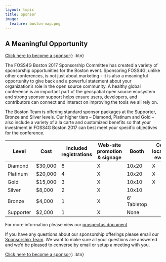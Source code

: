 ```yaml
---
layout: topic
title: Sponsor
image:
  feature: boston-map.png
---
```

## A Meaningful Opportunity
[Click here to become a sponsor](http://www.cvent.com/d/pvqgr8/4W){: .btn}

The FOSS4G Boston 2017 Sponsorship Committee has created a variety of sponsorship opportunities for the Boston event. Sponsoring FOSS4G, unlike other conferences, is not just about marketing - it is also a meaningful opportunity to give back and a powerful statement about your organization’s role in the open source community. A healthy global conference is an important part of the geospatial open source ecosystem and strong sponsor support helps ensure users, developers, and contributors can connect and interact on improving the tools we all rely on.

The Boston Team is offering standard sponsor packages at the Supporter, Bronze and Silver levels. Our higher tiers – Diamond, Platinum and Gold – also include a variety of à la carte and customized benefits so that your investment in FOSS4G Boston 2017 can best meet your specific objectives for the conference. 

| Level | Cost | Included registrations | Web-site promotion & signage | Booth | Co-located event| Named meal | Named social | T-shirt sleeve |
| --- | --- | --- | --- | --- | --- | --- | --- | --- |
| Diamond | $30,000 | 6 | X | 10x20 | X | X | X | X |
| Platinum | $20,000 | 4 | X | 10x20 | X | X | X | |
| Gold | $15,000 | 3 | X | 10x10 | X | X | |  |
| Silver | $8,000 | 2 | X | 10x10 |  |  |  |  |
| Bronze | $4,000 | 1 | X | 6' Tabletop |  |  |  |  |
| Supporter | $2,000 | 1 | X | None |  |  |  |  |


For more information please view our [prospectus document](SponsorshipProspectus.pdf)

If you have any questions about our sponsorship offerings please email our [Sponsorship Team](mailto:foss4g2017@gmail.com). We  want to make sure all your questions are answered and we’d be pleased to converse by email or setup a meeting with you.

[Click here to become a sponsor](http://www.cvent.com/d/pvqgr8/4W){: .btn}
